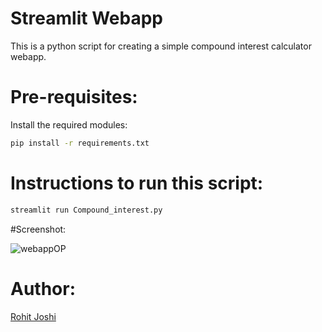 # Streamlit Webapp

This is a python script for creating a simple compound interest calculator webapp.
# Pre-requisites:

Install the required modules:
```bash
pip install -r requirements.txt
```
# Instructions to run this script:

```bash
streamlit run Compound_interest.py
```
#Screenshot:

![webappOP](https://user-images.githubusercontent.com/56406787/94896823-06ce4700-04ac-11eb-9d63-a4a4d24d4196.png)
# Author:

[Rohit Joshi](https://github.com/rohitjoshi6)

